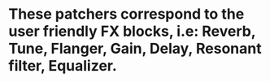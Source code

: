 # These patchers correspond to the user friendly FX blocks, i.e: Reverb, Tune, Flanger, Gain, Delay, Resonant filter, Equalizer.
